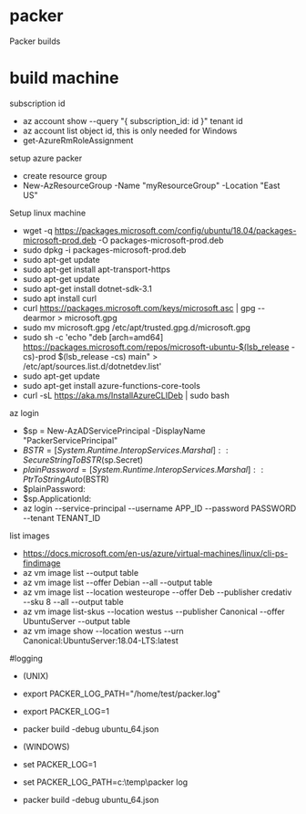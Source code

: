 # packer
Packer builds

# build machine
subscription id
*	az account show --query "{ subscription_id: id }"
tenant id
*	az account list
object id, this is only needed for Windows
*	get-AzureRmRoleAssignment


setup azure packer
* create resource group
* New-AzResourceGroup -Name "myResourceGroup" -Location "East US"

Setup linux machine

* wget -q https://packages.microsoft.com/config/ubuntu/18.04/packages-microsoft-prod.deb -O packages-microsoft-prod.deb
* sudo dpkg -i packages-microsoft-prod.deb
* sudo apt-get update
* sudo apt-get install apt-transport-https
* sudo apt-get update
* sudo apt-get install dotnet-sdk-3.1
* sudo apt install curl
* curl https://packages.microsoft.com/keys/microsoft.asc | gpg --dearmor > microsoft.gpg
* sudo mv microsoft.gpg /etc/apt/trusted.gpg.d/microsoft.gpg
* sudo sh -c 'echo "deb [arch=amd64] https://packages.microsoft.com/repos/microsoft-ubuntu-$(lsb_release -cs)-prod $(lsb_release -cs) main" > /etc/apt/sources.list.d/dotnetdev.list'
* sudo apt-get update
* sudo apt-get install azure-functions-core-tools
* curl -sL https://aka.ms/InstallAzureCLIDeb | sudo bash

az login

* $sp = New-AzADServicePrincipal -DisplayName "PackerServicePrincipal"
* $BSTR = [System.Runtime.InteropServices.Marshal]::SecureStringToBSTR($sp.Secret)
* $plainPassword = [System.Runtime.InteropServices.Marshal]::PtrToStringAuto($BSTR)
* $plainPassword:
* $sp.ApplicationId:
* az login --service-principal --username APP_ID --password PASSWORD --tenant TENANT_ID

list images
* https://docs.microsoft.com/en-us/azure/virtual-machines/linux/cli-ps-findimage
* az vm image list --output table
* az vm image list --offer Debian --all --output table
* az vm image list --location westeurope --offer Deb --publisher credativ --sku 8 --all --output table
* az vm image list-skus --location westus --publisher Canonical --offer UbuntuServer --output table
* az vm image show --location westus --urn Canonical:UbuntuServer:18.04-LTS:latest

#logging
* (UNIX)
* export PACKER_LOG_PATH="/home/test/packer.log"
* export PACKER_LOG=1
* packer build -debug ubuntu_64.json

* (WINDOWS)
* set PACKER_LOG=1
* set PACKER_LOG_PATH=c:\temp\packer log
* packer build -debug ubuntu_64.json
